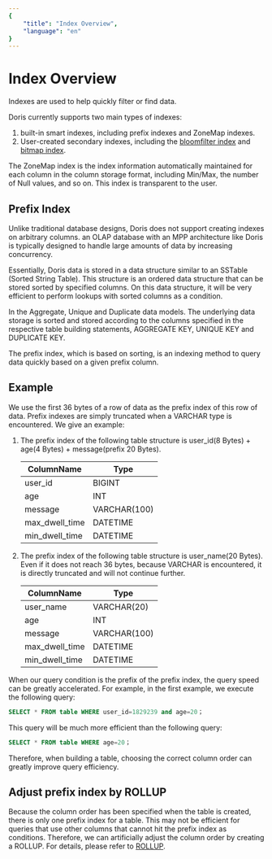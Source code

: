 ```yaml
---
{
    "title": "Index Overview",
    "language": "en"
}
---
```


<!-- 
Licensed to the Apache Software Foundation (ASF) under one
or more contributor license agreements.  See the NOTICE file
distributed with this work for additional information
regarding copyright ownership.  The ASF licenses this file
to you under the Apache License, Version 2.0 (the
"License"); you may not use this file except in compliance
with the License.  You may obtain a copy of the License at

  http://www.apache.org/licenses/LICENSE-2.0

Unless required by applicable law or agreed to in writing,
software distributed under the License is distributed on an
"AS IS" BASIS, WITHOUT WARRANTIES OR CONDITIONS OF ANY
KIND, either express or implied.  See the License for the
specific language governing permissions and limitations
under the License.
-->

# Index Overview

Indexes are used to help quickly filter or find data.

Doris currently supports two main types of indexes:
1. built-in smart indexes, including prefix indexes and ZoneMap indexes.
2. User-created secondary indexes, including the [bloomfilter index](./bloomfilter.md) and [bitmap index](./bitmap-index.md).

The ZoneMap index is the index information automatically maintained for each column in the column storage format, including Min/Max, the number of Null values, and so on. This index is transparent to the user.

## Prefix Index

Unlike traditional database designs, Doris does not support creating indexes on arbitrary columns. an OLAP database with an MPP architecture like Doris is typically designed to handle large amounts of data by increasing concurrency.

Essentially, Doris data is stored in a data structure similar to an SSTable (Sorted String Table). This structure is an ordered data structure that can be stored sorted by specified columns. On this data structure, it will be very efficient to perform lookups with sorted columns as a condition.

In the Aggregate, Unique and Duplicate data models. The underlying data storage is sorted and stored according to the columns specified in the respective table building statements, AGGREGATE KEY, UNIQUE KEY and DUPLICATE KEY.

The prefix index, which is based on sorting, is an indexing method to query data quickly based on a given prefix column.

## Example

We use the first 36 bytes of a row of data as the prefix index of this row of data. Prefix indexes are simply truncated when a VARCHAR type is encountered. We give an example:

1. The prefix index of the following table structure is user_id(8 Bytes) + age(4 Bytes) + message(prefix 20 Bytes).

   | ColumnName     | Type         |
   | -------------- | ------------ |
   | user_id        | BIGINT       |
   | age            | INT          |
   | message        | VARCHAR(100) |
   | max_dwell_time | DATETIME     |
   | min_dwell_time | DATETIME     |

2. The prefix index of the following table structure is user_name(20 Bytes). Even if it does not reach 36 bytes, because VARCHAR is encountered, it is directly truncated and will not continue further.

   | ColumnName     | Type         |
   | -------------- | ------------ |
   | user_name      | VARCHAR(20)  |
   | age            | INT          |
   | message        | VARCHAR(100) |
   | max_dwell_time | DATETIME     |
   | min_dwell_time | DATETIME     |

When our query condition is the prefix of the prefix index, the query speed can be greatly accelerated. For example, in the first example, we execute the following query:

```sql
SELECT * FROM table WHERE user_id=1829239 and age=20；
```

This query will be much more efficient than the following query:

```sql
SELECT * FROM table WHERE age=20；
```

Therefore, when building a table, choosing the correct column order can greatly improve query efficiency.

## Adjust prefix index by ROLLUP

Because the column order has been specified when the table is created, there is only one prefix index for a table. This may not be efficient for queries that use other columns that cannot hit the prefix index as conditions. Therefore, we can artificially adjust the column order by creating a ROLLUP. For details, please refer to [ROLLUP](../hit-the-rollup.md).
